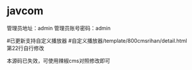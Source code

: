 # javcom
管理员地址：admin 管理员账号密码：admin

#已更新支持自定义播放器
#自定义播放器/template/800cmsrihan/detail.html 第22行自行修改

本源码已失效，可使用辣椒cms对照修改即可
